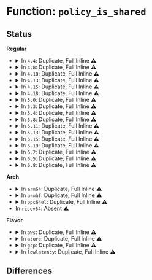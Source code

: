 # Function: <code>policy_is_shared</code>

## Status
<b>Regular</b>
<ul>
<li>
<details>
<summary>In <code>4.4</code>: Duplicate, Full Inline ⚠️</summary>

**Collision:** Static Duplication

**Inline:** Full

**Transformation:** False

**Instances:**

```
In drivers/cpufreq/cpufreq_governor.c (ffffffff816b551e)
Location: include/linux/cpufreq.h:145
Inline: True
Inline callers:
  - drivers/cpufreq/cpufreq_governor.c:dbs_timer
```
```
In drivers/cpufreq/acpi-cpufreq.c (ffffffff816b688c)
Location: include/linux/cpufreq.h:145
Inline: True
Inline callers:
  - drivers/cpufreq/acpi-cpufreq.c:acpi_cpufreq_cpu_init
```
</details>
</li>
<li>
<details>
<summary>In <code>4.8</code>: Duplicate, Full Inline ⚠️</summary>

**Collision:** Static Duplication

**Inline:** Full

**Transformation:** False

**Instances:**

```
In drivers/cpufreq/cpufreq_governor.c (ffffffff81716db1)
Location: include/linux/cpufreq.h:162
Inline: True
Inline callers:
  - drivers/cpufreq/cpufreq_governor.c:cpufreq_dbs_governor_start
```
```
In drivers/cpufreq/acpi-cpufreq.c (ffffffff817183d6)
Location: include/linux/cpufreq.h:162
Inline: True
Inline callers:
  - drivers/cpufreq/acpi-cpufreq.c:acpi_cpufreq_cpu_init
  - drivers/cpufreq/acpi-cpufreq.c:acpi_cpufreq_cpu_init
```
</details>
</li>
<li>
<details>
<summary>In <code>4.10</code>: Duplicate, Full Inline ⚠️</summary>

**Collision:** Static Duplication

**Inline:** Full

**Transformation:** False

**Instances:**

```
In kernel/sched/cpufreq_schedutil.c (ffffffff810d45af)
Location: include/linux/cpufreq.h:162
Inline: True
Inline callers:
  - kernel/sched/cpufreq_schedutil.c:sugov_start
```
```
In drivers/cpufreq/cpufreq_governor.c (ffffffff81748b88)
Location: include/linux/cpufreq.h:162
Inline: True
Inline callers:
  - drivers/cpufreq/cpufreq_governor.c:cpufreq_dbs_governor_start
```
```
In drivers/cpufreq/acpi-cpufreq.c (ffffffff8174a2c8)
Location: include/linux/cpufreq.h:162
Inline: True
Inline callers:
  - drivers/cpufreq/acpi-cpufreq.c:acpi_cpufreq_cpu_init
  - drivers/cpufreq/acpi-cpufreq.c:acpi_cpufreq_cpu_init
```
</details>
</li>
<li>
<details>
<summary>In <code>4.13</code>: Duplicate, Full Inline ⚠️</summary>

**Collision:** Static Duplication

**Inline:** Full

**Transformation:** False

**Instances:**

```
In kernel/sched/cpufreq_schedutil.c (ffffffff810d37fd)
Location: include/linux/cpufreq.h:169
Inline: True
Inline callers:
  - kernel/sched/cpufreq_schedutil.c:sugov_start
```
```
In drivers/cpufreq/cpufreq_governor.c (ffffffff81767248)
Location: include/linux/cpufreq.h:169
Inline: True
Inline callers:
  - drivers/cpufreq/cpufreq_governor.c:cpufreq_dbs_governor_start
```
```
In drivers/cpufreq/acpi-cpufreq.c (ffffffff817687d4)
Location: include/linux/cpufreq.h:169
Inline: True
Inline callers:
  - drivers/cpufreq/acpi-cpufreq.c:acpi_cpufreq_cpu_init
  - drivers/cpufreq/acpi-cpufreq.c:acpi_cpufreq_cpu_init
```
</details>
</li>
<li>
<details>
<summary>In <code>4.15</code>: Duplicate, Full Inline ⚠️</summary>

**Collision:** Static Duplication

**Inline:** Full

**Transformation:** False

**Instances:**

```
In kernel/sched/cpufreq_schedutil.c (ffffffff810db3d5)
Location: include/linux/cpufreq.h:178
Inline: True
Inline callers:
  - kernel/sched/cpufreq_schedutil.c:sugov_start
```
```
In drivers/cpufreq/cpufreq_governor.c (ffffffff817dd165)
Location: include/linux/cpufreq.h:178
Inline: True
Inline callers:
  - drivers/cpufreq/cpufreq_governor.c:cpufreq_dbs_governor_start
```
```
In drivers/cpufreq/acpi-cpufreq.c (ffffffff817de6c4)
Location: include/linux/cpufreq.h:178
Inline: True
Inline callers:
  - drivers/cpufreq/acpi-cpufreq.c:acpi_cpufreq_cpu_init
  - drivers/cpufreq/acpi-cpufreq.c:acpi_cpufreq_cpu_init
```
</details>
</li>
<li>
<details>
<summary>In <code>4.18</code>: Duplicate, Full Inline ⚠️</summary>

**Collision:** Static Duplication

**Inline:** Full

**Transformation:** False

**Instances:**

```
In kernel/sched/cpufreq_schedutil.c (ffffffff810e362d)
Location: include/linux/cpufreq.h:178
Inline: True
Inline callers:
  - kernel/sched/cpufreq_schedutil.c:sugov_start
```
```
In drivers/cpufreq/cpufreq_governor.c (ffffffff81825dd8)
Location: include/linux/cpufreq.h:178
Inline: True
Inline callers:
  - drivers/cpufreq/cpufreq_governor.c:cpufreq_dbs_governor_start
```
```
In drivers/cpufreq/acpi-cpufreq.c (ffffffff81827342)
Location: include/linux/cpufreq.h:178
Inline: True
Inline callers:
  - drivers/cpufreq/acpi-cpufreq.c:acpi_cpufreq_cpu_init
  - drivers/cpufreq/acpi-cpufreq.c:acpi_cpufreq_cpu_init
```
</details>
</li>
<li>
<details>
<summary>In <code>5.0</code>: Duplicate, Full Inline ⚠️</summary>

**Collision:** Static Duplication

**Inline:** Full

**Transformation:** False

**Instances:**

```
In kernel/sched/cpufreq_schedutil.c (ffffffff810edcfd)
Location: include/linux/cpufreq.h:178
Inline: True
Inline callers:
  - kernel/sched/cpufreq_schedutil.c:sugov_start
```
```
In drivers/cpufreq/cpufreq_governor.c (ffffffff81851cb8)
Location: include/linux/cpufreq.h:178
Inline: True
Inline callers:
  - drivers/cpufreq/cpufreq_governor.c:cpufreq_dbs_governor_start
```
```
In drivers/cpufreq/acpi-cpufreq.c (ffffffff81853242)
Location: include/linux/cpufreq.h:178
Inline: True
Inline callers:
  - drivers/cpufreq/acpi-cpufreq.c:acpi_cpufreq_cpu_init
  - drivers/cpufreq/acpi-cpufreq.c:acpi_cpufreq_cpu_init
```
</details>
</li>
<li>
<details>
<summary>In <code>5.3</code>: Duplicate, Full Inline ⚠️</summary>

**Collision:** Static Duplication

**Inline:** Full

**Transformation:** False

**Instances:**

```
In kernel/sched/cpufreq_schedutil.c (ffffffff810f4c10)
Location: include/linux/cpufreq.h:182
Inline: True
```
```
In drivers/cpufreq/cpufreq_governor.c (ffffffff81895208)
Location: include/linux/cpufreq.h:182
Inline: True
Inline callers:
  - drivers/cpufreq/cpufreq_governor.c:cpufreq_dbs_governor_start
```
```
In drivers/cpufreq/acpi-cpufreq.c (ffffffff8189681c)
Location: include/linux/cpufreq.h:182
Inline: True
Inline callers:
  - drivers/cpufreq/acpi-cpufreq.c:acpi_cpufreq_cpu_init
  - drivers/cpufreq/acpi-cpufreq.c:acpi_cpufreq_cpu_init
```
</details>
</li>
<li>
<details>
<summary>In <code>5.4</code>: Duplicate, Full Inline ⚠️</summary>

**Collision:** Static Duplication

**Inline:** Full

**Transformation:** False

**Instances:**

```
In kernel/sched/cpufreq_schedutil.c (ffffffff81100880)
Location: include/linux/cpufreq.h:199
Inline: True
```
```
In drivers/cpufreq/cpufreq_governor.c (ffffffff818c7228)
Location: include/linux/cpufreq.h:199
Inline: True
Inline callers:
  - drivers/cpufreq/cpufreq_governor.c:cpufreq_dbs_governor_start
```
```
In drivers/cpufreq/acpi-cpufreq.c (ffffffff818c882c)
Location: include/linux/cpufreq.h:199
Inline: True
Inline callers:
  - drivers/cpufreq/acpi-cpufreq.c:acpi_cpufreq_cpu_init
  - drivers/cpufreq/acpi-cpufreq.c:acpi_cpufreq_cpu_init
```
</details>
</li>
<li>
<details>
<summary>In <code>5.8</code>: Duplicate, Full Inline ⚠️</summary>

**Collision:** Static Duplication

**Inline:** Full

**Transformation:** False

**Instances:**

```
In kernel/sched/cpufreq_schedutil.c (ffffffff8110ade0)
Location: include/linux/cpufreq.h:199
Inline: True
Inline callers:
  - kernel/sched/cpufreq_schedutil.c:sugov_start
```
```
In drivers/cpufreq/cpufreq_governor.c (ffffffff81999508)
Location: include/linux/cpufreq.h:199
Inline: True
Inline callers:
  - drivers/cpufreq/cpufreq_governor.c:cpufreq_dbs_governor_start
```
```
In drivers/cpufreq/acpi-cpufreq.c (ffffffff8199aa7c)
Location: include/linux/cpufreq.h:199
Inline: True
Inline callers:
  - drivers/cpufreq/acpi-cpufreq.c:acpi_cpufreq_cpu_init
  - drivers/cpufreq/acpi-cpufreq.c:acpi_cpufreq_cpu_init
```
</details>
</li>
<li>
<details>
<summary>In <code>5.11</code>: Duplicate, Full Inline ⚠️</summary>

**Collision:** Static Duplication

**Inline:** Full

**Transformation:** False

**Instances:**

```
In kernel/sched/cpufreq_schedutil.c (ffffffff81107cc1)
Location: include/linux/cpufreq.h:204
Inline: True
Inline callers:
  - kernel/sched/cpufreq_schedutil.c:sugov_start
```
```
In drivers/cpufreq/cpufreq_governor.c (ffffffff8199c5e8)
Location: include/linux/cpufreq.h:204
Inline: True
Inline callers:
  - drivers/cpufreq/cpufreq_governor.c:cpufreq_dbs_governor_start
```
```
In drivers/cpufreq/acpi-cpufreq.c (ffffffff8199dbe5)
Location: include/linux/cpufreq.h:204
Inline: True
Inline callers:
  - drivers/cpufreq/acpi-cpufreq.c:acpi_cpufreq_cpu_init
  - drivers/cpufreq/acpi-cpufreq.c:acpi_cpufreq_cpu_init
```
</details>
</li>
<li>
<details>
<summary>In <code>5.13</code>: Duplicate, Full Inline ⚠️</summary>

**Collision:** Static Duplication

**Inline:** Full

**Transformation:** False

**Instances:**

```
In kernel/sched/cpufreq_schedutil.c (ffffffff81109e06)
Location: include/linux/cpufreq.h:204
Inline: True
Inline callers:
  - kernel/sched/cpufreq_schedutil.c:sugov_start
```
```
In drivers/cpufreq/cpufreq_governor.c (ffffffff819812b8)
Location: include/linux/cpufreq.h:204
Inline: True
Inline callers:
  - drivers/cpufreq/cpufreq_governor.c:cpufreq_dbs_governor_start
```
```
In drivers/cpufreq/acpi-cpufreq.c (ffffffff819827a7)
Location: include/linux/cpufreq.h:204
Inline: True
Inline callers:
  - drivers/cpufreq/acpi-cpufreq.c:acpi_cpufreq_cpu_init
  - drivers/cpufreq/acpi-cpufreq.c:acpi_cpufreq_cpu_init
```
</details>
</li>
<li>
<details>
<summary>In <code>5.15</code>: Duplicate, Full Inline ⚠️</summary>

**Collision:** Static Duplication

**Inline:** Full

**Transformation:** False

**Instances:**

```
In kernel/sched/cpufreq_schedutil.c (ffffffff811283df)
Location: include/linux/cpufreq.h:208
Inline: True
Inline callers:
  - kernel/sched/cpufreq_schedutil.c:sugov_start
```
```
In drivers/cpufreq/cpufreq_governor.c (ffffffff81a2a528)
Location: include/linux/cpufreq.h:208
Inline: True
Inline callers:
  - drivers/cpufreq/cpufreq_governor.c:cpufreq_dbs_governor_start
```
```
In drivers/cpufreq/acpi-cpufreq.c (ffffffff81a2bc5b)
Location: include/linux/cpufreq.h:208
Inline: True
Inline callers:
  - drivers/cpufreq/acpi-cpufreq.c:acpi_cpufreq_cpu_init
  - drivers/cpufreq/acpi-cpufreq.c:acpi_cpufreq_cpu_init
```
</details>
</li>
<li>
<details>
<summary>In <code>5.19</code>: Duplicate, Full Inline ⚠️</summary>

**Collision:** Static Duplication

**Inline:** Full

**Transformation:** False

**Instances:**

```
In kernel/sched/build_utility.c (ffffffff8113e1f7)
Location: include/linux/cpufreq.h:215
Inline: True
Inline callers:
  - kernel/sched/build_utility.c:sugov_start
```
```
In drivers/cpufreq/cpufreq_governor.c (ffffffff81b9484b)
Location: include/linux/cpufreq.h:215
Inline: True
Inline callers:
  - drivers/cpufreq/cpufreq_governor.c:cpufreq_dbs_governor_start
```
```
In drivers/cpufreq/acpi-cpufreq.c (ffffffff81b9624a)
Location: include/linux/cpufreq.h:215
Inline: True
Inline callers:
  - drivers/cpufreq/acpi-cpufreq.c:acpi_cpufreq_cpu_init
  - drivers/cpufreq/acpi-cpufreq.c:acpi_cpufreq_cpu_init
```
</details>
</li>
<li>
<details>
<summary>In <code>6.2</code>: Duplicate, Full Inline ⚠️</summary>

**Collision:** Static Duplication

**Inline:** Full

**Transformation:** False

**Instances:**

```
In kernel/sched/build_utility.c (ffffffff8116d7d0)
Location: include/linux/cpufreq.h:215
Inline: True
Inline callers:
  - kernel/sched/build_utility.c:sugov_start
```
```
In drivers/cpufreq/cpufreq_governor.c (ffffffff81d355eb)
Location: include/linux/cpufreq.h:215
Inline: True
Inline callers:
  - drivers/cpufreq/cpufreq_governor.c:cpufreq_dbs_governor_start
```
```
In drivers/cpufreq/acpi-cpufreq.c (ffffffff81d36e42)
Location: include/linux/cpufreq.h:215
Inline: True
Inline callers:
  - drivers/cpufreq/acpi-cpufreq.c:acpi_cpufreq_cpu_init
  - drivers/cpufreq/acpi-cpufreq.c:acpi_cpufreq_cpu_init
```
</details>
</li>
<li>
<details>
<summary>In <code>6.5</code>: Duplicate, Full Inline ⚠️</summary>

**Collision:** Static Duplication

**Inline:** Full

**Transformation:** False

**Instances:**

```
In kernel/sched/build_utility.c (ffffffff8117e044)
Location: include/linux/cpufreq.h:214
Inline: True
Inline callers:
  - kernel/sched/build_utility.c:sugov_start
```
```
In drivers/cpufreq/cpufreq_governor.c (ffffffff81d9e95b)
Location: include/linux/cpufreq.h:214
Inline: True
Inline callers:
  - drivers/cpufreq/cpufreq_governor.c:cpufreq_dbs_governor_start
```
```
In drivers/cpufreq/acpi-cpufreq.c (ffffffff81da01da)
Location: include/linux/cpufreq.h:214
Inline: True
Inline callers:
  - drivers/cpufreq/acpi-cpufreq.c:acpi_cpufreq_cpu_init
  - drivers/cpufreq/acpi-cpufreq.c:acpi_cpufreq_cpu_init
```
</details>
</li>
<li>
<details>
<summary>In <code>6.8</code>: Duplicate, Full Inline ⚠️</summary>

**Collision:** Static Duplication

**Inline:** Full

**Transformation:** False

**Instances:**

```
In kernel/sched/build_utility.c (ffffffff8118ae3f)
Location: include/linux/cpufreq.h:218
Inline: True
Inline callers:
  - kernel/sched/build_utility.c:sugov_start
```
```
In drivers/cpufreq/cpufreq_governor.c (ffffffff81e5675b)
Location: include/linux/cpufreq.h:218
Inline: True
Inline callers:
  - drivers/cpufreq/cpufreq_governor.c:cpufreq_dbs_governor_start
```
```
In drivers/cpufreq/acpi-cpufreq.c (ffffffff81e58059)
Location: include/linux/cpufreq.h:218
Inline: True
Inline callers:
  - drivers/cpufreq/acpi-cpufreq.c:acpi_cpufreq_cpu_init
  - drivers/cpufreq/acpi-cpufreq.c:acpi_cpufreq_cpu_init
```
</details>
</li>
</ul>
<b>Arch</b>
<ul>
<li>
<details>
<summary>In <code>arm64</code>: Duplicate, Full Inline ⚠️</summary>

**Collision:** Static Duplication

**Inline:** Full

**Transformation:** False

**Instances:**

```
In kernel/sched/cpufreq_schedutil.c (ffff800010164f10)
Location: include/linux/cpufreq.h:199
Inline: True
Inline callers:
  - kernel/sched/cpufreq_schedutil.c:sugov_start
```
```
In drivers/cpufreq/cpufreq_governor.c (ffff800010b255ac)
Location: include/linux/cpufreq.h:199
Inline: True
Inline callers:
  - drivers/cpufreq/cpufreq_governor.c:cpufreq_dbs_governor_start
```
</details>
</li>
<li>
<details>
<summary>In <code>armhf</code>: Duplicate, Full Inline ⚠️</summary>

**Collision:** Static Duplication

**Inline:** Full

**Transformation:** False

**Instances:**

```
In kernel/sched/cpufreq_schedutil.c (c03b1560)
Location: include/linux/cpufreq.h:199
Inline: True
Inline callers:
  - kernel/sched/cpufreq_schedutil.c:sugov_start
```
```
In drivers/cpufreq/cpufreq_governor.c (c0bff58c)
Location: include/linux/cpufreq.h:199
Inline: True
Inline callers:
  - drivers/cpufreq/cpufreq_governor.c:cpufreq_dbs_governor_start
```
</details>
</li>
<li>
<details>
<summary>In <code>ppc64el</code>: Duplicate, Full Inline ⚠️</summary>

**Collision:** Static Duplication

**Inline:** Full

**Transformation:** False

**Instances:**

```
In kernel/sched/cpufreq_schedutil.c (c0000000001bc058)
Location: include/linux/cpufreq.h:199
Inline: True
Inline callers:
  - kernel/sched/cpufreq_schedutil.c:sugov_start
```
```
In drivers/cpufreq/cpufreq_governor.c (c000000000c1a4c0)
Location: include/linux/cpufreq.h:199
Inline: True
Inline callers:
  - drivers/cpufreq/cpufreq_governor.c:cpufreq_dbs_governor_start
```
</details>
</li>
<li>
In <code>riscv64</code>: Absent ⚠️
</li>
</ul>
<b>Flavor</b>
<ul>
<li>
<details>
<summary>In <code>aws</code>: Duplicate, Full Inline ⚠️</summary>

**Collision:** Static Duplication

**Inline:** Full

**Transformation:** False

**Instances:**

```
In kernel/sched/cpufreq_schedutil.c (ffffffff810f9b90)
Location: include/linux/cpufreq.h:199
Inline: True
```
```
In drivers/cpufreq/cpufreq_governor.c (ffffffff8186b948)
Location: include/linux/cpufreq.h:199
Inline: True
Inline callers:
  - drivers/cpufreq/cpufreq_governor.c:cpufreq_dbs_governor_start
```
```
In drivers/cpufreq/acpi-cpufreq.c (ffffffff8186cf4c)
Location: include/linux/cpufreq.h:199
Inline: True
Inline callers:
  - drivers/cpufreq/acpi-cpufreq.c:acpi_cpufreq_cpu_init
  - drivers/cpufreq/acpi-cpufreq.c:acpi_cpufreq_cpu_init
```
</details>
</li>
<li>
<details>
<summary>In <code>azure</code>: Duplicate, Full Inline ⚠️</summary>

**Collision:** Static Duplication

**Inline:** Full

**Transformation:** False

**Instances:**

```
In kernel/sched/cpufreq_schedutil.c (ffffffff810e9d70)
Location: include/linux/cpufreq.h:199
Inline: True
```
```
In drivers/cpufreq/cpufreq_governor.c (ffffffff818345f8)
Location: include/linux/cpufreq.h:199
Inline: True
Inline callers:
  - drivers/cpufreq/cpufreq_governor.c:cpufreq_dbs_governor_start
```
```
In drivers/cpufreq/acpi-cpufreq.c (ffffffff81835ccc)
Location: include/linux/cpufreq.h:199
Inline: True
Inline callers:
  - drivers/cpufreq/acpi-cpufreq.c:acpi_cpufreq_cpu_init
  - drivers/cpufreq/acpi-cpufreq.c:acpi_cpufreq_cpu_init
```
</details>
</li>
<li>
<details>
<summary>In <code>gcp</code>: Duplicate, Full Inline ⚠️</summary>

**Collision:** Static Duplication

**Inline:** Full

**Transformation:** False

**Instances:**

```
In kernel/sched/cpufreq_schedutil.c (ffffffff810f6db0)
Location: include/linux/cpufreq.h:199
Inline: True
```
```
In drivers/cpufreq/cpufreq_governor.c (ffffffff818bc6d8)
Location: include/linux/cpufreq.h:199
Inline: True
Inline callers:
  - drivers/cpufreq/cpufreq_governor.c:cpufreq_dbs_governor_start
```
```
In drivers/cpufreq/acpi-cpufreq.c (ffffffff818bdcdc)
Location: include/linux/cpufreq.h:199
Inline: True
Inline callers:
  - drivers/cpufreq/acpi-cpufreq.c:acpi_cpufreq_cpu_init
  - drivers/cpufreq/acpi-cpufreq.c:acpi_cpufreq_cpu_init
```
</details>
</li>
<li>
<details>
<summary>In <code>lowlatency</code>: Duplicate, Full Inline ⚠️</summary>

**Collision:** Static Duplication

**Inline:** Full

**Transformation:** False

**Instances:**

```
In kernel/sched/cpufreq_schedutil.c (ffffffff81101e30)
Location: include/linux/cpufreq.h:199
Inline: True
```
```
In drivers/cpufreq/cpufreq_governor.c (ffffffff818d89c8)
Location: include/linux/cpufreq.h:199
Inline: True
Inline callers:
  - drivers/cpufreq/cpufreq_governor.c:cpufreq_dbs_governor_start
```
```
In drivers/cpufreq/acpi-cpufreq.c (ffffffff818d9fec)
Location: include/linux/cpufreq.h:199
Inline: True
Inline callers:
  - drivers/cpufreq/acpi-cpufreq.c:acpi_cpufreq_cpu_init
  - drivers/cpufreq/acpi-cpufreq.c:acpi_cpufreq_cpu_init
```
</details>
</li>
</ul>

## Differences

